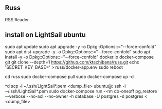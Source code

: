 ## Russ

RSS Reader

## install on LightSail ubuntu

sudo apt update
sudo apt upgrade      -y -o Dpkg::Options::="--force-confold"
sudo apt dist-upgrade -y -o Dpkg::Options::="--force-confold"
sudo apt install      -y -o Dpkg::Options::="--force-confold" docker.io docker-compose git
git clone --depth=1 https://github.com/ktachibana/russ.git
echo 'SECRET_KEY_BASE=<your secret key>' > russ/docker-app.env
sudo reboot

cd russ
sudo docker-compose pull
sudo docker-compose up -d

^d
scp -i ~/.ssh/LightSail*.pem <dump_file> ubuntu@<IP>:
ssh -i ~/.ssh/LightSail*.pem <IP>
sudo docker-compose run --rm db-oneoff pg_restore --verbose --no-acl --no-owner -h database -U postgres -d postgres < <dump_file>
